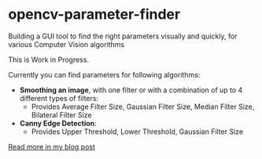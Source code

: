 # opencv-parameter-finder
Building a GUI tool to find the right parameters visually and quickly, for various Computer Vision algorithms 

This is Work in Progress.

Currently you can find parameters for following algorithms: 
  - **Smoothing an image**, with one filter or with a combination of up to 4 different types of filters:
    - Provides Average Filter Size, Gaussian Filter Size, Median Filter Size, Bilateral Filter Size
  - **Canny Edge Detection**:
    - Provides Upper Threshold, Lower Threshold, Gaussian Filter Size

[Read more in my blog post](https://medium.com/@maunesh/finding-the-right-parameters-for-your-computer-vision-algorithm-d55643b6f954#.ss8w8scjf)


